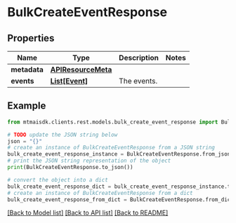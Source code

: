 # BulkCreateEventResponse


## Properties

Name | Type | Description | Notes
------------ | ------------- | ------------- | -------------
**metadata** | [**APIResourceMeta**](APIResourceMeta.md) |  | 
**events** | [**List[Event]**](Event.md) | The events. | 

## Example

```python
from mtmaisdk.clients.rest.models.bulk_create_event_response import BulkCreateEventResponse

# TODO update the JSON string below
json = "{}"
# create an instance of BulkCreateEventResponse from a JSON string
bulk_create_event_response_instance = BulkCreateEventResponse.from_json(json)
# print the JSON string representation of the object
print(BulkCreateEventResponse.to_json())

# convert the object into a dict
bulk_create_event_response_dict = bulk_create_event_response_instance.to_dict()
# create an instance of BulkCreateEventResponse from a dict
bulk_create_event_response_from_dict = BulkCreateEventResponse.from_dict(bulk_create_event_response_dict)
```
[[Back to Model list]](../README.md#documentation-for-models) [[Back to API list]](../README.md#documentation-for-api-endpoints) [[Back to README]](../README.md)


